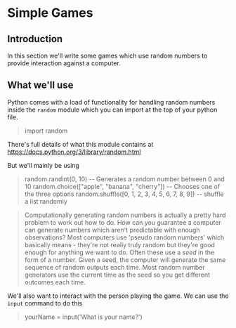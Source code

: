 # Simple Games
## Introduction
In this section we'll write some games which use random numbers to provide interaction against a computer.

## What we'll use
Python comes with a load of functionality for handling random numbers inside the `random` module which you can import at the top of your python file.

> import random

There's full details of what this module contains at https://docs.python.org/3/library/random.html

But we'll mainly be using

> random.randint(0, 10) -- Generates a random number between 0 and 10
> random.choice(["apple", "banana", "cherry"]) -- Chooses one of the three options
> random.shuffle([0, 1, 2, 3, 4, 5, 6, 7, 8, 9]) -- shuffle a list randomly

> Computationally generating random numbers is actually a pretty hard problem to work out how to do.  How can you guarantee a computer can generate numbers which aren't predictable with enough observations?  Most computers use 'pseudo random numbers' which basically means - they're not really truly random but they're good enough for anything we want to do.  Often these use a _seed_ in the form of a number.  Given a seed, the computer will generate the same sequence of random outputs each time.  Most random number generators use the current time as the seed so you get different outcomes each time.

We'll also want to interact with the person playing the game.  We can use the `input` command to do this

> yourName = input('What is your name?')


